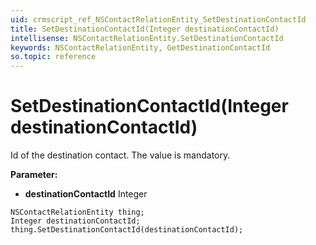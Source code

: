 ```yaml
---
uid: crmscript_ref_NSContactRelationEntity_SetDestinationContactId
title: SetDestinationContactId(Integer destinationContactId)
intellisense: NSContactRelationEntity.SetDestinationContactId
keywords: NSContactRelationEntity, GetDestinationContactId
so.topic: reference
---
```


# SetDestinationContactId(Integer destinationContactId)

Id of the destination contact. The value is mandatory.

**Parameter:** 
* **destinationContactId** Integer

```crmscript
NSContactRelationEntity thing;
Integer destinationContactId;
thing.SetDestinationContactId(destinationContactId);
```

